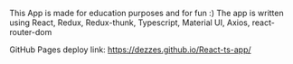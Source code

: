 This App is made for education purposes and for fun :)
The app is written using React, Redux, Redux-thunk, Typescript, Material UI, Axios, react-router-dom

GitHub Pages deploy link:
https://dezzes.github.io/React-ts-app/
